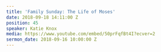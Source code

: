 ```yaml
---
title: 'Family Sunday: The Life of Moses'
date: 2018-09-18 14:11:00 Z
position: 45
speaker: Katie Knox
media: https://www.youtube.com/embed/50prFqfBt4I?ecver=2
sermon_date: 2018-09-16 10:00:00 Z
---
```


